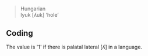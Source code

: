 # [](ParameterTable?__template__=property.md&property=Name#cldf:UT150)

[](ExampleTable?example_id=1&with_internal_ref_link#cldf:UT150-1)
>Hungarian<br/>
>lyuk [ʎuk] ‘hole’

## Coding

The value is '1' if there is palatal lateral [ʎ] in a language.
